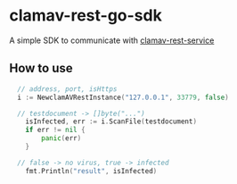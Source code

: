 # clamav-rest-go-sdk

A simple SDK to communicate with [clamav-rest-service](https://github.com/dcssoftware/clamav-rest-service)

## How to use

```go
  // address, port, isHttps
  i := NewclamAVRestInstance("127.0.0.1", 33779, false)

  // testdocument -> []byte("...")
	isInfected, err := i.ScanFile(testdocument)
	if err != nil {
		panic(err)
	}

  // false -> no virus, true -> infected
	fmt.Println("result", isInfected)
```
